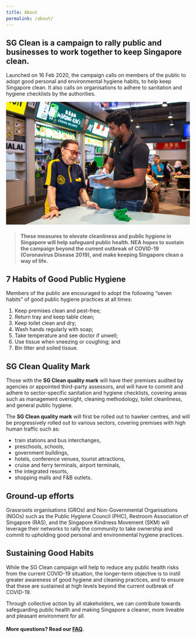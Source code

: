 ```yaml
---
title: About
permalink: /about/
---
```


## SG Clean is a campaign to rally public and businesses to work together to keep Singapore clean.  
  
Launched on 16 Feb 2020, the campaign calls on members of the public to adopt good personal and environmental hygiene habits, to help keep Singapore clean. It also calls on organisations to adhere to sanitation and hygiene checklists by the authorities.  
  

![Getting SG Clean certified](/images/hawker1.jpg)



> #### These measures to elevate cleanliness and public hygiene in Singapore will help safeguard public health. NEA hopes to sustain the campaign beyond the current outbreak of COVID-19 (Coronavirus Disease 2019), and make keeping Singapore clean a way of life.

##  7 Habits of Good Public Hygiene

Members of the public are encouraged to adopt the following “seven habits” of good public hygiene practices at all times:  
  
1. Keep premises clean and pest-free;  
2. Return tray and keep table clean;  
3. Keep toilet clean and dry;  
4. Wash hands regularly with soap;  
5. Take temperature and see doctor if unwell;  
6. Use tissue when sneezing or coughing; and  
7. Bin litter and soiled tissue.

## SG Clean Quality Mark

Those with the **SG Clean quality mark** will have their premises audited by agencies or appointed third-party assessors, and will have to commit and adhere to sector-specific sanitation and hygiene checklists, covering areas such as management oversight, cleaning methodology, toilet cleanliness, and general public hygiene.  
  
The **SG Clean quality mark** will first be rolled out to hawker centres, and will be progressively rolled out to various sectors, covering premises with high human traffic such as:  
- train stations and bus interchanges,  
- preschools, schools,  
- government buildings,  
- hotels, conference venues, tourist attractions,  
- cruise and ferry terminals, airport terminals,  
- the integrated resorts,  
- shopping malls and F&B outlets.

## Ground-up efforts

Grassroots organisations (GROs) and Non-Governmental Organisations (NGOs) such as the Public Hygiene Council (PHC), Restroom Association of Singapore (RAS), and the Singapore Kindness Movement (SKM) will leverage their networks to rally the community to take ownership and commit to upholding good personal and environmental hygiene practices.

## Sustaining Good Habits

While the SG Clean campaign will help to reduce any public health risks from the current COVID-19 situation, the longer-term objective is to instil greater awareness of good hygiene and cleaning practices, and to ensure that these are sustained at high levels beyond the current outbreak of COVID-19.  
  
Through collective action by all stakeholders, we can contribute towards safeguarding public health and making Singapore a cleaner, more liveable and pleasant environment for all.

#### More questions? Read our [FAQ](../faq/).
